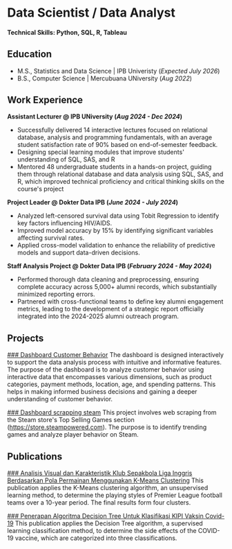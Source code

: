 # Data Scientist / Data Analyst

#### Technical Skills: Python, SQL, R, Tableau

## Education						       		
- M.S., Statistics and Data Science	| IPB Univeristy (_Expected July 2026_)	 			        		
- B.S., Computer Science | Mercubuana UNiversity (_Aug 2022_)

## Work Experience
**Assistant Lecturer @ IPB UNiversity (_Aug 2024 - Dec 2024_)**
- Successfully delivered 14 interactive lectures focused on relational database, analysis and programming fundamentals, with an average 
student satisfaction rate of 90% based on end-of-semester feedback.
- Designing special learning modules that improve students' understanding of SQL, SAS, and R
- Mentored 48 undergraduate students in a hands-on project, guiding them through relational database and data analysis using SQL, 
SAS, and R, which improved technical proficiency and critical thinking skills on the course's project

**Project Leader @ Dokter Data IPB (_June 2024 - July 2024_)**
- Analyzed left-censored survival data using Tobit Regression to identify key factors influencing HIV/AIDS.
- Improved model accuracy by 15% by identifying significant variables affecting survival rates.
- Applied cross-model validation to enhance the reliability of predictive models and support data-driven decisions.

**Staff Analysis Project @ Dokter Data IPB (_February 2024 - May 2024_)**
- Performed thorough data cleaning and preprocessing, ensuring complete accuracy across 5,000+ alumni records, which substantially minimized reporting errors.
- Partnered with cross-functional teams to define key alumni engagement metrics, leading to the development of a strategic report officially 
integrated into the 2024-2025 alumni outreach program.

## Projects
[### Dashboard Customer Behavior](https://github.com/fajarathallah/Dashboard-Customer-Behavior)
The dashboard is designed interactively to support the data analysis process with intuitive and informative features. The purpose of the dashboard is to analyze customer behavior using interactive data that encompasses various dimensions, such as product categories, payment methods, location, age, and spending patterns. This helps in making informed business decisions and gaining a deeper understanding of customer behavior.

[### Dashboard scrapping steam](https://github.com/fajarathallah/Scapping-Steam)
This project involves web scraping from the Steam store's Top Selling Games section (https://store.steampowered.com). The purpose is to identify trending games and analyze player behavior on Steam.

## Publications
[### Analisis Visual dan Karakteristik Klub Sepakbola Liga Inggris Berdasarkan Pola Permainan Menggunakan K-Means Clustering](https://openjournal.unpam.ac.id/index.php/informatika/article/view/44640)
This publication applies the K-Means clustering algorithm, an unsupervised learning method, to determine the playing styles of Premier League football teams over a 10-year period. The final results form four clusters.

[### Penerapan Algoritma Decision Tree Untuk Klasifikasi KIPI Vaksin Covid-19](https://publikasi.mercubuana.ac.id/index.php/fifo/article/view/15998)
This publication applies the Decision Tree algorithm, a supervised learning classification method, to determine the side effects of the COVID-19 vaccine, which are categorized into three classifications.
  
